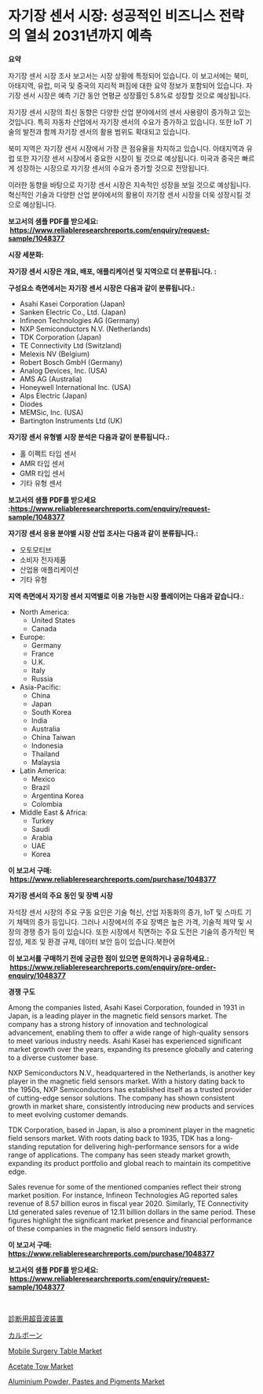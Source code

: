 <p><h1>자기장 센서 시장: 성공적인 비즈니스 전략의 열쇠 2031년까지 예측</h1></p><p><strong>요약</strong></p>
<p><p>자기장 센서 시장 조사 보고서는 시장 상황에 특정되어 있습니다. 이 보고서에는 북미, 아태지역, 유럽, 미국 및 중국의 지리적 퍼짐에 대한 요약 정보가 포함되어 있습니다. 자기장 센서 시장은 예측 기간 동안 연평균 성장률인 5.8%로 성장할 것으로 예상됩니다.</p><p>자기장 센서 시장의 최신 동향은 다양한 산업 분야에서의 센서 사용량이 증가하고 있는 것입니다. 특히 자동차 산업에서 자기장 센서의 수요가 증가하고 있습니다. 또한 IoT 기술의 발전과 함께 자기장 센서의 활용 범위도 확대되고 있습니다.</p><p>북미 지역은 자기장 센서 시장에서 가장 큰 점유율을 차지하고 있습니다. 아태지역과 유럽 또한 자기장 센서 시장에서 중요한 시장이 될 것으로 예상됩니다. 미국과 중국은 빠르게 성장하는 시장으로 자기장 센서의 수요가 증가할 것으로 전망됩니다.</p><p>이러한 동향을 바탕으로 자기장 센서 시장은 지속적인 성장을 보일 것으로 예상됩니다. 혁신적인 기술과 다양한 산업 분야에서의 활용이 자기장 센서 시장을 더욱 성장시킬 것으로 예상됩니다.</p></p>
<p><strong>보고서의 샘플 PDF를 받으세요: &nbsp;<a href="https://www.reliableresearchreports.com/enquiry/request-sample/1048377">https://www.reliableresearchreports.com/enquiry/request-sample/1048377</a></strong></p>
<p><strong>시장 세분화:</strong></p>
<p><strong> 자기장 센서 시장은 개요, 배포, 애플리케이션 및 지역으로 더 분류됩니다. :</strong></p>
<p><strong>구성요소 측면에서는 자기장 센서 시장은 다음과 같이 분류됩니다.:</strong></p>
<p><ul><li>Asahi Kasei Corporation (Japan)</li><li>Sanken Electric Co., Ltd. (Japan)</li><li>Infineon Technologies AG (Germany)</li><li>NXP Semiconductors N.V. (Netherlands)</li><li>TDK Corporation (Japan)</li><li>TE Connectivity Ltd (Switzland)</li><li>Melexis NV (Belgium)</li><li>Robert Bosch GmbH (Germany)</li><li>Analog Devices, Inc. (USA)</li><li>AMS AG (Australia)</li><li>Honeywell International Inc. (USA)</li><li>Alps Electric (Japan)</li><li>Diodes</li><li>MEMSic, Inc. (USA)</li><li>Bartington Instruments Ltd (UK)</li></ul></p>
<p><strong> 자기장 센서 유형별 시장 분석은 다음과 같이 분류됩니다.:</strong></p>
<p><ul><li>홀 이펙트 타입 센서</li><li>AMR 타입 센서</li><li>GMR 타입 센서</li><li>기타 유형 센서</li></ul></p>
<p><strong>보고서의 샘플 PDF를 받으세요 :<a href="https://www.reliableresearchreports.com/enquiry/request-sample/1048377">https://www.reliableresearchreports.com/enquiry/request-sample/1048377</a></strong></p>
<p><strong> 자기장 센서 응용 분야별 시장 산업 조사는 다음과 같이 분류됩니다.:</strong></p>
<p><ul><li>오토모티브</li><li>소비자 전자제품</li><li>산업용 애플리케이션</li><li>기타 유형</li></ul></p>
<p><strong>지역 측면에서 자기장 센서 지역별로 이용 가능한 시장 플레이어는 다음과 같습니다.:</strong></p>
<p><ul>
    <li>
        North America:
        <ul>
            <li>United States</li>
            <li>Canada</li>
        </ul>
    </li>
    <li>
        Europe:
        <ul>
            <li>Germany</li>
            <li>France</li>
            <li>U.K.</li>
            <li>Italy</li>
            <li>Russia</li>
        </ul>
    </li>
    <li>
        Asia-Pacific:
        <ul>
            <li>China</li>
            <li>Japan</li>
            <li>South Korea</li>
            <li>India</li>
            <li>Australia</li>
            <li>China Taiwan</li>
            <li>Indonesia</li>
            <li>Thailand</li>
            <li>Malaysia</li>
        </ul>
    </li>
    <li>
        Latin America:
        <ul>
            <li>Mexico</li>
            <li>Brazil</li>
            <li>Argentina Korea</li>
            <li>Colombia</li>
        </ul>
    </li>
    <li>
        Middle East & Africa:
        <ul>
            <li>Turkey</li>
            <li>Saudi</li>
            <li>Arabia</li>
            <li>UAE</li>
            <li>Korea</li>
        </ul>
    </li>
    </ul></p>
<p><strong>이 보고서 구매: &nbsp;<a href="https://www.reliableresearchreports.com/purchase/1048377">https://www.reliableresearchreports.com/purchase/1048377</a></strong></p>
<p><strong>자기장 센서의 주요 동인 및 장벽 시장</strong></p>
<p><p>자석장 센서 시장의 주요 구동 요인은 기술 혁신, 산업 자동화의 증가, IoT 및 스마트 기기 채택의 증가 등입니다. 그러나 시장에서의 주요 장벽은 높은 가격, 기술적 제약 및 시장의 경쟁 증가 등이 있습니다. 또한 시장에서 직면하는 주요 도전은 기술의 증가적인 복잡성, 제조 및 환경 규제, 데이터 보안 등이 있습니다.북한어</p></p>
<p><strong>이 보고서를 구매하기 전에 궁금한 점이 있으면 문의하거나 공유하세요.: &nbsp;<a href="https://www.reliableresearchreports.com/enquiry/pre-order-enquiry/1048377">https://www.reliableresearchreports.com/enquiry/pre-order-enquiry/1048377</a></strong></p>
<p><strong>경쟁 구도</strong></p>
<p><p>Among the companies listed, Asahi Kasei Corporation, founded in 1931 in Japan, is a leading player in the magnetic field sensors market. The company has a strong history of innovation and technological advancement, enabling them to offer a wide range of high-quality sensors to meet various industry needs. Asahi Kasei has experienced significant market growth over the years, expanding its presence globally and catering to a diverse customer base.</p><p>NXP Semiconductors N.V., headquartered in the Netherlands, is another key player in the magnetic field sensors market. With a history dating back to the 1950s, NXP Semiconductors has established itself as a trusted provider of cutting-edge sensor solutions. The company has shown consistent growth in market share, consistently introducing new products and services to meet evolving customer demands.</p><p>TDK Corporation, based in Japan, is also a prominent player in the magnetic field sensors market. With roots dating back to 1935, TDK has a long-standing reputation for delivering high-performance sensors for a wide range of applications. The company has seen steady market growth, expanding its product portfolio and global reach to maintain its competitive edge.</p><p>Sales revenue for some of the mentioned companies reflect their strong market position. For instance, Infineon Technologies AG reported sales revenue of 8.57 billion euros in fiscal year 2020. Similarly, TE Connectivity Ltd generated sales revenue of 12.11 billion dollars in the same period. These figures highlight the significant market presence and financial performance of these companies in the magnetic field sensors industry.</p></p>
<p><strong>이 보고서 구매: &nbsp; <a href="https://www.reliableresearchreports.com/purchase/1048377">https://www.reliableresearchreports.com/purchase/1048377</a></strong></p>
<p><strong>보고서의 샘플 PDF를 받으세요: &nbsp;<a href="https://www.reliableresearchreports.com/enquiry/request-sample/1048377">https://www.reliableresearchreports.com/enquiry/request-sample/1048377</a></strong><strong></strong></p>
<p>&nbsp;</p>
<p><p><a href="https://github.com/cnnriuez22368/Market-Research-Report-List-1/blob/main/6196045189904.md">診断用超音波装置</a></p><p><a href="https://github.com/zekaoe592392/Market-Research-Report-List-1/blob/main/3119463189903.md">カルボーン</a></p><p><a href="https://view.publitas.com/reportprime-1/mobile-surgery-table-market-offers-provide-insightful-data-for-the-time-period-from-2023-to-2030-and-also-provide-analysis-based-on-application-type-and-region/">Mobile Surgery Table Market</a></p><p><a href="https://github.com/Krish2023na/Market-Research-Report-List-3/blob/main/acetate-tow-market.md">Acetate Tow Market</a></p><p><a href="https://github.com/RickHolmes3/Market-Research-Report-List-3/blob/main/aluminium-powder-pastes-and-pigments-market.md">Aluminium Powder, Pastes and Pigments Market</a></p></p>